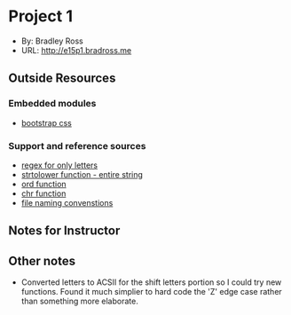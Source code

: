 # Project 1
+ By: Bradley Ross
+ URL: <http://e15p1.bradross.me>


## Outside Resources 
### Embedded modules 
+ [bootstrap css](https://getbootstrap.com/)

### Support and reference sources
+ [regex for only letters](https://www.w3resource.com/php-exercises/php-regular-expression-exercise-7.php)
+ [strtolower function - entire string](https://www.w3schools.com/php/func_string_strtolower.asp#:~:text=The%20strtolower()%20function%20converts,converts%20a%20string%20to%20uppercase)
+ [ord function](https://www.php.net/manual/en/function.ord.php)
+ [chr function](https://www.php.net/manual/en/function.chr.php)
+ [file naming convenstions](https://codeigniter.com/userguide3/general/styleguide.html#file-format)



## Notes for Instructor

## Other notes
+ Converted letters to ACSII for the shift letters portion so I could try new functions.  Found it much simplier to hard code the 'Z' edge case rather than something more elaborate. 
